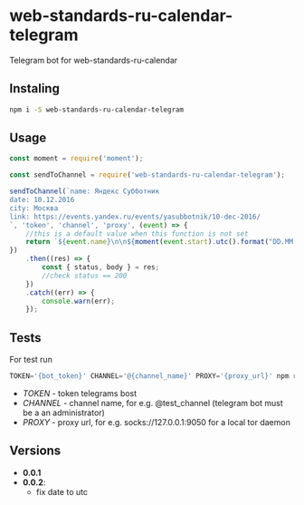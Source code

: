 # web-standards-ru-calendar-telegram
Telegram bot for web-standards-ru-calendar

## Instaling

```bash
npm i -S web-standards-ru-calendar-telegram
```

## Usage

```javascript
const moment = require('moment');

const sendToChannel = require('web-standards-ru-calendar-telegram');

sendToChannel(`name: Яндекс Субботник
date: 10.12.2016
city: Москва
link: https://events.yandex.ru/events/yasubbotnik/10-dec-2016/
`, 'token', 'channel', 'proxy', (event) => {
    //this is a default value when this function is not set
    return `${event.name}\n\n${moment(event.start).utc().format("DD.MM.YYYY")}\n${event.city}\n${event.link}`;
})
    .then((res) => {
        const { status, body } = res;
        //check status == 200
    })
    .catch((err) => {
        console.warn(err);
    });

```

## Tests

For test run

```javascript
TOKEN='{bot_token}' CHANNEL='@{channel_name}' PROXY='{proxy_url}' npm run test
```

- *TOKEN* - token telegrams bost
- *CHANNEL* - channel name, for e.g. @test_channel (telegram bot must be a an administrator)
- *PROXY* - proxy url, for e.g. socks://127.0.0.1:9050 for a local tor daemon

## Versions

- **0.0.1**
- **0.0.2**:
    - fix date to utc

